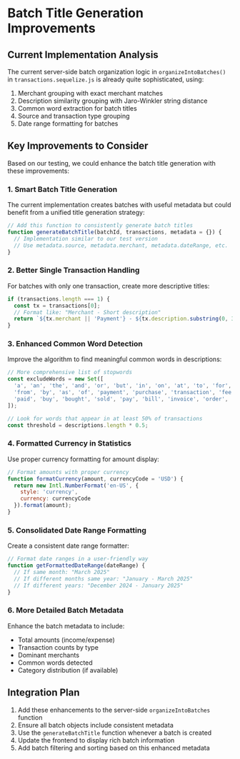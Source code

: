 # Batch Title Generation Improvements

## Current Implementation Analysis

The current server-side batch organization logic in `organizeIntoBatches()` in `transactions.sequelize.js` is already quite sophisticated, using:

1. Merchant grouping with exact merchant matches
2. Description similarity grouping with Jaro-Winkler string distance
3. Common word extraction for batch titles
4. Source and transaction type grouping
5. Date range formatting for batches

## Key Improvements to Consider

Based on our testing, we could enhance the batch title generation with these improvements:

### 1. Smart Batch Title Generation

The current implementation creates batches with useful metadata but could benefit from a unified title generation strategy:

```javascript
// Add this function to consistently generate batch titles
function generateBatchTitle(batchId, transactions, metadata = {}) {
  // Implementation similar to our test version
  // Use metadata.source, metadata.merchant, metadata.dateRange, etc.
}
```

### 2. Better Single Transaction Handling

For batches with only one transaction, create more descriptive titles:

```javascript
if (transactions.length === 1) {
  const tx = transactions[0];
  // Format like: "Merchant - Short description" 
  return `${tx.merchant || 'Payment'} - ${tx.description.substring(0, 30)}`;
}
```

### 3. Enhanced Common Word Detection

Improve the algorithm to find meaningful common words in descriptions:

```javascript
// More comprehensive list of stopwords
const excludeWords = new Set([
  'a', 'an', 'the', 'and', 'or', 'but', 'in', 'on', 'at', 'to', 'for', 'with',
  'from', 'by', 'as', 'of', 'payment', 'purchase', 'transaction', 'fee', 'charge',
  'paid', 'buy', 'bought', 'sold', 'pay', 'bill', 'invoice', 'order', 'online'
]);

// Look for words that appear in at least 50% of transactions
const threshold = descriptions.length * 0.5;
```

### 4. Formatted Currency in Statistics

Use proper currency formatting for amount display:

```javascript
// Format amounts with proper currency
function formatCurrency(amount, currencyCode = 'USD') {
  return new Intl.NumberFormat('en-US', { 
    style: 'currency', 
    currency: currencyCode 
  }).format(amount);
}
```

### 5. Consolidated Date Range Formatting

Create a consistent date range formatter:

```javascript
// Format date ranges in a user-friendly way
function getFormattedDateRange(dateRange) {
  // If same month: "March 2025"
  // If different months same year: "January - March 2025"
  // If different years: "December 2024 - January 2025"
}
```

### 6. More Detailed Batch Metadata

Enhance the batch metadata to include:

- Total amounts (income/expense)
- Transaction counts by type
- Dominant merchants
- Common words detected
- Category distribution (if available)

## Integration Plan

1. Add these enhancements to the server-side `organizeIntoBatches` function
2. Ensure all batch objects include consistent metadata
3. Use the `generateBatchTitle` function whenever a batch is created
4. Update the frontend to display rich batch information
5. Add batch filtering and sorting based on this enhanced metadata